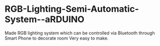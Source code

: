 # RGB-Lighting-Semi-Automatic-System--aRDUINO
Made RGB lighting system which can be controlled via Bluetooth through Smart Phone to decorate room 
Very easy to make.
